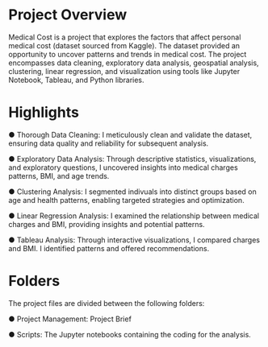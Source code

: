 # Project Overview
Medical Cost is a project that explores the factors that affect personal medical cost (dataset sourced from Kaggle). The dataset provided an opportunity to uncover patterns and trends in medical cost. The project encompasses data cleaning, exploratory data analysis, geospatial analysis, clustering, linear regression, and visualization using tools like Jupyter Notebook, Tableau, and Python libraries.

# Highlights

● Thorough Data Cleaning: I meticulously clean and validate the dataset, ensuring data quality and reliability for subsequent analysis.

● Exploratory Data Analysis: Through descriptive statistics, visualizations, and exploratory questions, I uncovered insights into medical charges patterns, BMI, and age trends.

● Clustering Analysis: I segmented indivuals into distinct groups based on age and health patterns, enabling targeted strategies and optimization.

● Linear Regression Analysis: I examined the relationship between medical charges and BMI, providing insights and potential patterns.

● Tableau Analysis: Through interactive visualizations, I compared charges and BMI. I identified patterns and offered recommendations.

# Folders
The project files are divided between the following folders:

●  Project Management: Project Brief

●  Scripts: The Jupyter notebooks containing the coding for the analysis.
